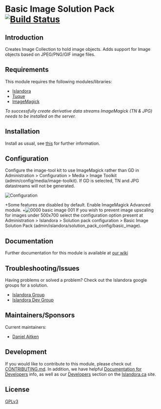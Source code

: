 # Basic Image Solution Pack [![Build Status](https://travis-ci.org/Islandora/islandora_solution_pack_image.png?branch=7.x)](https://travis-ci.org/Islandora/islandora_solution_pack_image)

## Introduction

Creates Image Collection to hold image objects. Adds support for Image objects based on JPEG/PNG/GIF image files.

## Requirements

This module requires the following modules/libraries:

* [Islandora](https://github.com/islandora/islandora)
* [Tuque](https://github.com/islandora/tuque)
* [ImageMagick](https://drupal.org/project/imagemagick)

*To successfully create derivative data streams ImageMagick (TN & JPG) needs to be installed on the server.*

## Installation

Install as usual, see [this](https://drupal.org/documentation/install/modules-themes/modules-7) for further information.

## Configuration

Configure the image-tool kit to use ImageMagick rather than GD in Administration > Configuration > Media > Image Toolkit (admin/config/media/image-toolkit). If GD is selected, TN and JPG datastreams will not be generated.

![Configuration](https://camo.githubusercontent.com/6ae64673716ddf1f58d0e4856d7d7a5d79845506/687474703a2f2f692e696d6775722e636f6d2f4f33735150654f2e706e67)

+Some features are disabled by default. Enable ImageMagick Advanced module.
+![0000 basic image 001](https://cloud.githubusercontent.com/assets/2738244/24003797/d6aea9da-0a3a-11e7-9c30-d40a0e5240b3.png)
If you wish to prevent image upscaling for images under 500x700 select the configuration option present at Administration > Islandora > Solution pack configuration > Basic Image Solution Pack (admin/islandora/solution_pack_config/basic_image).

## Documentation

Further documentation for this module is available at [our wiki](https://wiki.duraspace.org/display/ISLANDORA/Basic+Image+Solution+Pack)

## Troubleshooting/Issues

Having problems or solved a problem? Check out the Islandora google groups for a solution.

* [Islandora Group](https://groups.google.com/forum/?hl=en&fromgroups#!forum/islandora)
* [Islandora Dev Group](https://groups.google.com/forum/?hl=en&fromgroups#!forum/islandora-dev)

## Maintainers/Sponsors
Current maintainers:

* [Daniel Aitken](https://github.com/qadan)

## Development

If you would like to contribute to this module, please check out [CONTRIBUTING.md](CONTRIBUTING.md). In addition, we have helpful [Documentation for Developers](https://github.com/Islandora/islandora/wiki#wiki-documentation-for-developers) info, as well as our [Developers](http://islandora.ca/developers) section on the [Islandora.ca](http://islandora.ca) site.

## License

[GPLv3](http://www.gnu.org/licenses/gpl-3.0.txt)
